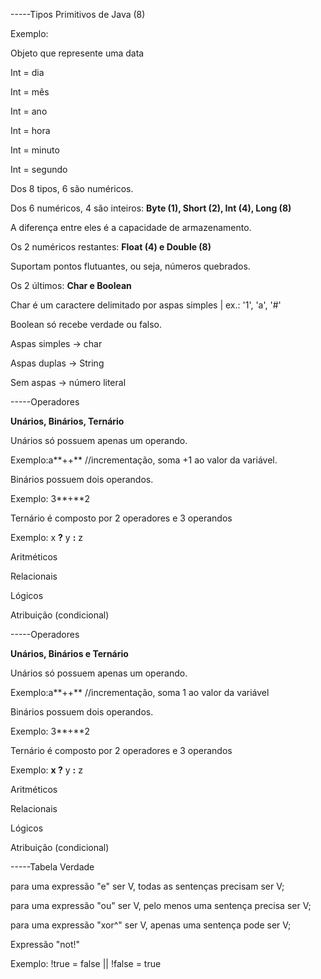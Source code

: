 -----Tipos Primitivos de Java (8)



Exemplo:

Objeto que represente uma data



Int = dia

Int = mês

Int = ano

Int = hora

Int = minuto

Int = segundo



Dos 8 tipos, 6 são numéricos.

Dos 6 numéricos, 4 são inteiros: **Byte (1), Short (2), Int (4), Long (8)**

A diferença entre eles é a capacidade de armazenamento.

Os 2 numéricos restantes: **Float (4) e Double (8)**

Suportam pontos flutuantes, ou seja, números quebrados.



Os 2 últimos: **Char e Boolean**

Char é um caractere delimitado por aspas simples | ex.: '1', 'a', '#'

Boolean só recebe verdade ou falso.



Aspas simples -> char

Aspas duplas -> String

Sem aspas -> número literal



-----Operadores

**Unários, Binários, Ternário**



Unários só possuem apenas um operando.

Exemplo:a**++** //incrementação, soma +1 ao valor da variável.



Binários possuem dois operandos.

Exemplo: 3**+**2 



Ternário é composto por 2 operadores e 3 operandos

Exemplo: x **?** y **:** z



Aritméticos 

Relacionais  

Lógicos 

Atribuição (condicional)





-----Operadores

**Unários, Binários e Ternário**



Unários só possuem apenas um operando.

Exemplo:a**++** //incrementação, soma 1 ao valor da variável



Binários possuem dois operandos.

Exemplo: 3**+**2



Ternário é composto por 2 operadores e 3 operandos

Exemplo: **x ?** y **:** z



Aritméticos

Relacionais

Lógicos

Atribuição (condicional)



-----Tabela Verdade



para uma expressão "e" ser V, todas as sentenças precisam ser V;

para uma expressão "ou" ser V, pelo menos uma sentença precisa ser V;

para uma expressão "xor^" ser V, apenas uma sentença pode ser V;



Expressão "not!"

Exemplo: !true = false || !false = true







